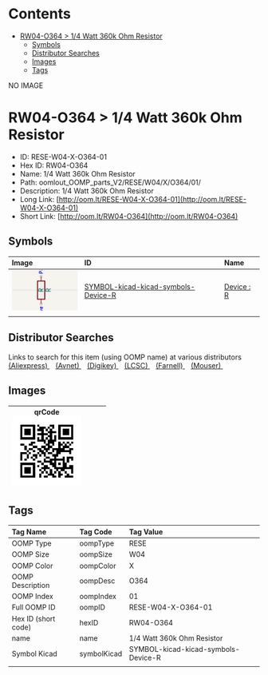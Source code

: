 



Contents
========

* [RW04-O364 > 1/4 Watt 360k Ohm Resistor](#rw04-o364--14-watt-360k-ohm-resistor)
	* [Symbols](#symbols)
	* [Distributor Searches](#distributor-searches)
	* [Images](#images)
	* [Tags](#tags)
  
NO IMAGE  
# RW04-O364 > 1/4 Watt 360k Ohm Resistor

- ID: RESE-W04-X-O364-01
- Hex ID: RW04-O364
- Name: 1/4 Watt 360k Ohm Resistor
- Path: oomlout_OOMP_parts_V2/RESE/W04/X/O364/01/
- Description: 1/4 Watt 360k Ohm Resistor
- Long Link: [http://oom.lt/RESE-W04-X-O364-01](http://oom.lt/RESE-W04-X-O364-01)
- Short Link: [http://oom.lt/RW04-O364](http://oom.lt/RW04-O364)

## Symbols
  

|Image|ID|Name|
| :--- | :--- | :--- |
|[![](https://raw.githubusercontent.com/oomlout/oomlout_OOMP_eda_V2/main/SYMBOL/kicad/kicad-symbols/Device/R/image_140.png)](https://github.com/oomlout/oomlout_OOMP_eda_V2/tree/main/SYMBOL/kicad/kicad-symbols/Device/R/)|[SYMBOL-kicad-kicad-symbols-Device-R](https://github.com/oomlout/oomlout_OOMP_eda_V2/tree/main/SYMBOL/kicad/kicad-symbols/Device/R/)|[Device : R](https://github.com/oomlout/oomlout_OOMP_eda_V2/tree/main/SYMBOL/kicad/kicad-symbols/Device/R/)|
||||

## Distributor Searches
  
Links to search for this item (using OOMP name) at various distributors  
[(Aliexpress) ](https://www.aliexpress.com/wholesale?SearchText=11171/4+Watt+360k+Ohm+Resistor)&nbsp;&nbsp;&nbsp;[(Avnet) ](https://www.avnet.com/shop/us/search/1/4+Watt+360k+Ohm+Resistor)&nbsp;&nbsp;&nbsp;[(Digikey) ](https://www.digikey.co.uk/en/products/result?s=1/4+Watt+360k+Ohm+Resistor)&nbsp;&nbsp;&nbsp;[(LCSC) ](https://www.lcsc.com/search?q=1/4+Watt+360k+Ohm+Resistor)&nbsp;&nbsp;&nbsp;[(Farnell) ](https://uk.farnell.com/search?st=1/4+Watt+360k+Ohm+Resistor)&nbsp;&nbsp;&nbsp;[(Mouser) ](https://www.mouser.com/c/?q=1/4+Watt+360k+Ohm+Resistor)&nbsp;&nbsp;&nbsp;
## Images
  

|qrCode<br>[![](https://raw.githubusercontent.com/oomlout/oomlout_OOMP_parts_V2/main/RESE/W04/X/O364/01/qrCode_140.png)](https://github.com/oomlout/oomlout_OOMP_parts_V2/tree/main/RESE/W04/X/O364/01/qrCode.png)||||
| :---: | :---: | :---: | :---: |

## Tags
  

|Tag Name|Tag Code|Tag Value|
| :--- | :--- | :--- |
|OOMP Type|oompType|RESE|
|OOMP Size|oompSize|W04|
|OOMP Color|oompColor|X|
|OOMP Description|oompDesc|O364|
|OOMP Index|oompIndex|01|
|Full OOMP ID|oompID|RESE-W04-X-O364-01|
|Hex ID (short code)|hexID|RW04-O364|
|name|name|1/4 Watt 360k Ohm Resistor|
|Symbol Kicad|symbolKicad|SYMBOL-kicad-kicad-symbols-Device-R|
||||
